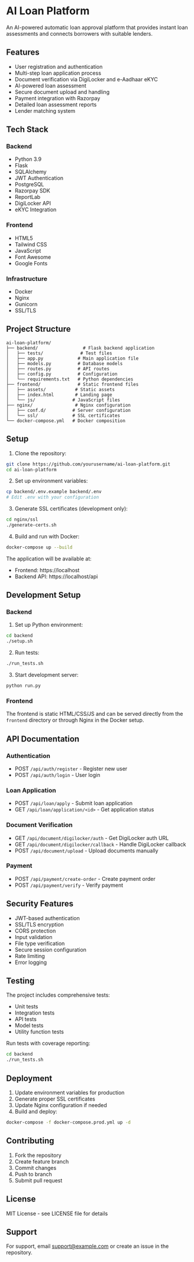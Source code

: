 # AI Loan Platform

An AI-powered automatic loan approval platform that provides instant loan assessments and connects borrowers with suitable lenders.

## Features

- User registration and authentication
- Multi-step loan application process
- Document verification via DigiLocker and e-Aadhaar eKYC
- AI-powered loan assessment
- Secure document upload and handling
- Payment integration with Razorpay
- Detailed loan assessment reports
- Lender matching system

## Tech Stack

### Backend
- Python 3.9
- Flask
- SQLAlchemy
- JWT Authentication
- PostgreSQL
- Razorpay SDK
- ReportLab
- DigiLocker API
- eKYC Integration

### Frontend
- HTML5
- Tailwind CSS
- JavaScript
- Font Awesome
- Google Fonts

### Infrastructure
- Docker
- Nginx
- Gunicorn
- SSL/TLS

## Project Structure

```
ai-loan-platform/
├── backend/                 # Flask backend application
│   ├── tests/              # Test files
│   ├── app.py             # Main application file
│   ├── models.py          # Database models
│   ├── routes.py          # API routes
│   ├── config.py          # Configuration
│   └── requirements.txt   # Python dependencies
├── frontend/              # Static frontend files
│   ├── assets/           # Static assets
│   ├── index.html        # Landing page
│   └── js/              # JavaScript files
├── nginx/                # Nginx configuration
│   ├── conf.d/          # Server configuration
│   └── ssl/             # SSL certificates
└── docker-compose.yml   # Docker composition
```

## Setup

1. Clone the repository:
```bash
git clone https://github.com/yourusername/ai-loan-platform.git
cd ai-loan-platform
```

2. Set up environment variables:
```bash
cp backend/.env.example backend/.env
# Edit .env with your configuration
```

3. Generate SSL certificates (development only):
```bash
cd nginx/ssl
./generate-certs.sh
```

4. Build and run with Docker:
```bash
docker-compose up --build
```

The application will be available at:
- Frontend: https://localhost
- Backend API: https://localhost/api

## Development Setup

### Backend

1. Set up Python environment:
```bash
cd backend
./setup.sh
```

2. Run tests:
```bash
./run_tests.sh
```

3. Start development server:
```bash
python run.py
```

### Frontend

The frontend is static HTML/CSS/JS and can be served directly from the `frontend` directory or through Nginx in the Docker setup.

## API Documentation

### Authentication
- POST `/api/auth/register` - Register new user
- POST `/api/auth/login` - User login

### Loan Application
- POST `/api/loan/apply` - Submit loan application
- GET `/api/loan/application/<id>` - Get application status

### Document Verification
- GET `/api/document/digilocker/auth` - Get DigiLocker auth URL
- GET `/api/document/digilocker/callback` - Handle DigiLocker callback
- POST `/api/document/upload` - Upload documents manually

### Payment
- POST `/api/payment/create-order` - Create payment order
- POST `/api/payment/verify` - Verify payment

## Security Features

- JWT-based authentication
- SSL/TLS encryption
- CORS protection
- Input validation
- File type verification
- Secure session configuration
- Rate limiting
- Error logging

## Testing

The project includes comprehensive tests:
- Unit tests
- Integration tests
- API tests
- Model tests
- Utility function tests

Run tests with coverage reporting:
```bash
cd backend
./run_tests.sh
```

## Deployment

1. Update environment variables for production
2. Generate proper SSL certificates
3. Update Nginx configuration if needed
4. Build and deploy:
```bash
docker-compose -f docker-compose.prod.yml up -d
```

## Contributing

1. Fork the repository
2. Create feature branch
3. Commit changes
4. Push to branch
5. Submit pull request

## License

MIT License - see LICENSE file for details

## Support

For support, email support@example.com or create an issue in the repository.